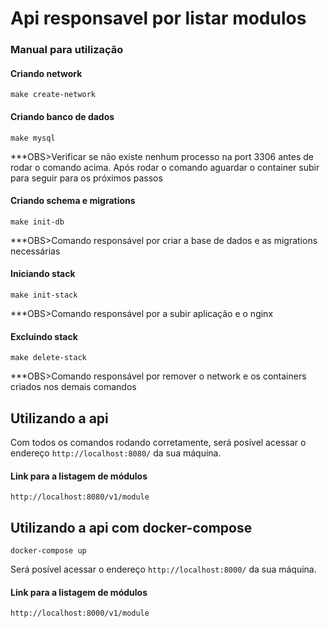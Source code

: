 # Api responsavel por listar modulos

### Manual para utilização

#### Criando network
`make create-network`

#### Criando banco de dados
`make mysql`

***OBS>Verificar se não existe nenhum processo na port 3306 antes de rodar o comando acima. Após rodar o comando aguardar o container subir para seguir para os próximos passos

#### Criando schema e migrations
`make init-db`

***OBS>Comando responsável por criar a base de dados e as migrations necessárias

#### Iniciando stack
`make init-stack`

***OBS>Comando responsável por a subir aplicação e o nginx

#### Excluindo stack
`make delete-stack`

***OBS>Comando responsável por remover o network e os containers criados nos demais comandos

## Utilizando a api

Com todos os comandos rodando corretamente, será posível acessar o endereço `http://localhost:8080/` da sua máquina.

#### Link para a listagem de módulos

`http://localhost:8080/v1/module`

## Utilizando a api com docker-compose

`docker-compose up`

Será posível acessar o endereço `http://localhost:8000/` da sua máquina.

#### Link para a listagem de módulos

`http://localhost:8000/v1/module`
